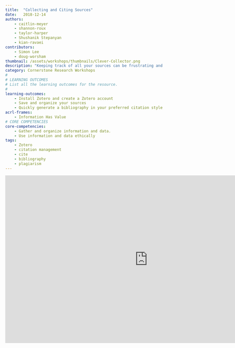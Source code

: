 ```yaml
---
title:  "Collecting and Citing Sources"
date:   2018-12-14
authors:
    - caitlin-meyer
    - shannon-roux
    - taylor-harper
    - Shushanik Stepanyan
    - kian-ravaei
contributors:
    - Simon Lee
    - doug-worsham
thumbnail: /assets/workshops/thumbnails/Clever-Collector.png
description: "Keeping track of all your sources can be frustrating and overwhelming—but with a little bit of organization, managing sources can be a breeze! In this activity, you will learn how to auto-generate your bibliography in virtually any citation style, keep track of your sources, and more! This workshop will show you how Zotero can help save and organize your research sources."
category: Cornerstone Research Workshops
#
# LEARNING OUTCOMES
# List all the learning outcomes for the resource.
#
learning-outcomes:
    - Install Zotero and create a Zotero account
    - Save and organize your sources
    - Quickly generate a bibliography in your preferred citation style
acrl-frames:
    - Information Has Value
# CORE COMPETENCIES
core-competencies:
    - Gather and organize information and data.
    - Use information and data ethically 
tags:
    - Zotero
    - citation management
    - cite
    - bibliography
    - plagiarism
---
```

<iframe src="https://uclabruinlearn.h5p.com/content/1291709929667803818/embed" width="906" height="535" frameborder="0" allowfullscreen="allowfullscreen"></iframe><script src="https://uclalibrary.github.io/research-tips/assets/js/resizer.js" charset="UTF-8"></script>
